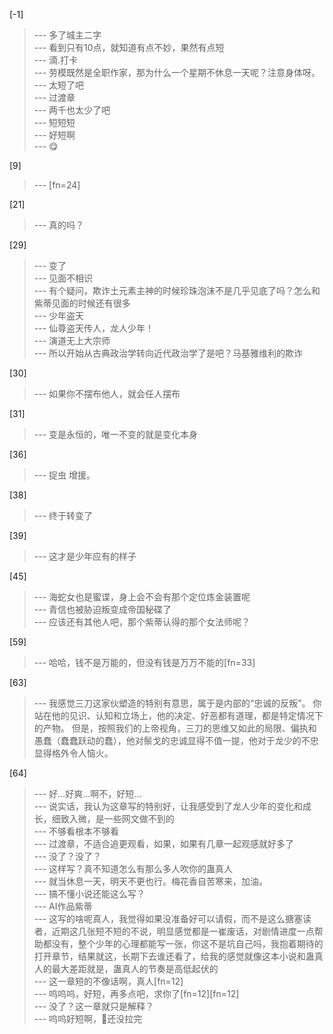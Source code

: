 
[-1] 
>--- 多了城主二字<br>
>--- 看到只有10点，就知道有点不妙，果然有点短<br>
>--- 滴.打卡<br>
>--- 劳模既然是全职作家，那为什么一个星期不休息一天呢？注意身体呀。<br>
>--- 太短了吧<br>
>--- 过渡章<br>
>--- 两千也太少了吧<br>
>--- 短短短<br>
>--- 好短啊<br>
>--- 😋<br>

[9] 
>--- [fn=24]<br>

[21] 
>--- 真的吗？<br>

[29] 
>--- 变了<br>
>--- 见面不相识<br>
>--- 有个疑问，欺诈土元素主神的时候珍珠泡沫不是几乎见底了吗？怎么和紫蒂见面的时候还有很多<br>
>--- 少年盗天<br>
>--- 仙尊盗天传人，龙人少年！<br>
>--- 演道无上大宗师<br>
>--- 所以开始从古典政治学转向近代政治学了是吧？马基雅维利的欺诈<br>

[30] 
>--- 如果你不摆布他人，就会任人摆布<br>

[31] 
>--- 变是永恒的，唯一不变的就是变化本身<br>

[36] 
>--- 捉虫 增援。<br>

[38] 
>--- 终于转变了<br>

[39] 
>--- 这才是少年应有的样子<br>

[45] 
>--- 海蛇女也是蜜谍，身上会不会有那个定位炼金装置呢<br>
>--- 青信也被胁迫叛变成帝国秘碟了<br>
>--- 应该还有其他人吧，那个紫蒂认得的那个女法师呢？<br>

[59] 
>--- 哈哈，钱不是万能的，但没有钱是万万不能的[fn=33]<br>

[63] 
>--- 我感觉三刀这家伙塑造的特别有意思，属于是内部的“忠诚的反叛”。
你站在他的见识、认知和立场上，他的决定、好恶都有道理，都是特定情况下的产物。
但是，按照我们的上帝视角，三刀的思维又如此的局限、偏执和愚蠢（蠢蠢跃动的蠢），他对鬃戈的忠诚显得不值一提，他对于龙少的不忠显得格外令人恼火。<br>

[64] 
>--- 好…好爽…啊不，好短…<br>
>--- 说实话，我认为这章写的特别好，让我感受到了龙人少年的变化和成长，细致入微，是一些网文做不到的<br>
>--- 不够看根本不够看<br>
>--- 过渡章，不适合追更观看，如果，如果有几章一起观感就好多了<br>
>--- 没了？没了？<br>
>--- 这样写？真不知道怎么有那么多人吹你的蛊真人<br>
>--- 就当休息一天，明天不更也行。梅花香自苦寒来，加油。<br>
>--- 搞不懂小说还能这么写？<br>
>--- AI作品紫蒂<br>
>--- 这写的啥呢真人，我觉得如果没准备好可以请假，而不是这么搪塞读者，近期这几张短不短的不说，明显感觉都是一崔废话，对剧情进度一点帮助都没有，整个少年的心理都能写一张，你这不是坑自己吗，我抱着期待的打开章节，结果就这，长期下去谁还看了，给我的感觉就像这本小说和蛊真人的最大差距就是，蛊真人的节奏是高低起伏的<br>
>--- 这一章短的不像话啊，真人[fn=12]<br>
>--- 呜呜呜，好短，再多点吧，求你了[fn=12][fn=12]<br>
>--- 没了？这一章就只是解释？<br>
>--- 呜呜好短啊，💩还没拉完<br>
